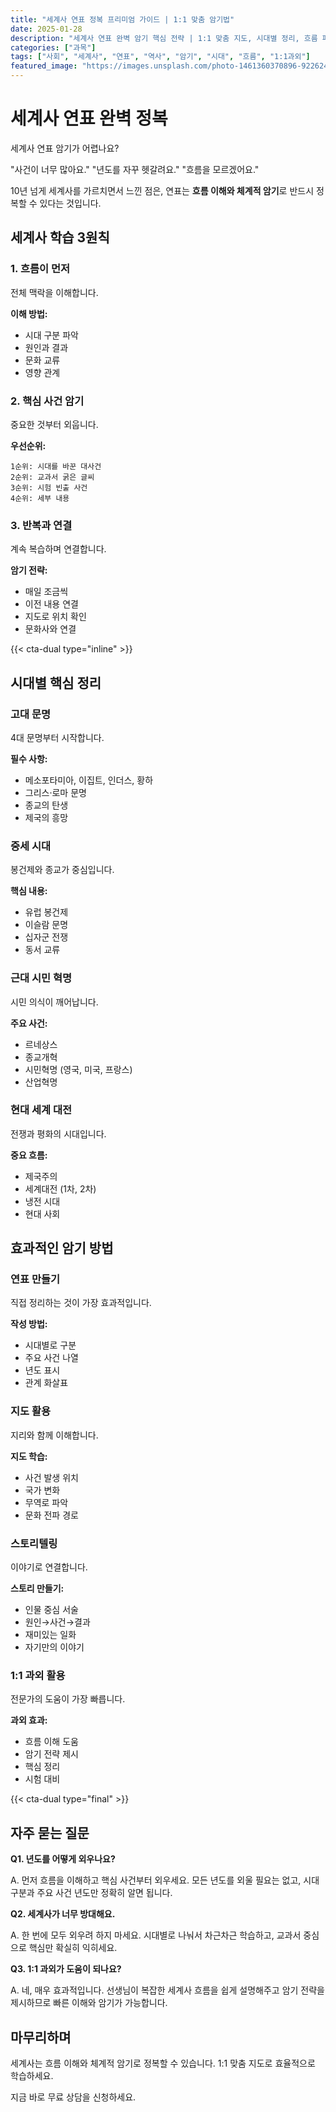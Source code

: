 ```yaml
---
title: "세계사 연표 정복 프리미엄 가이드 | 1:1 맞춤 암기법"
date: 2025-01-28
description: "세계사 연표 완벽 암기 핵심 전략 | 1:1 맞춤 지도, 시대별 정리, 흐름 파악 [2025년]"
categories: ["과목"]
tags: ["사회", "세계사", "연표", "역사", "암기", "시대", "흐름", "1:1과외"]
featured_image: "https://images.unsplash.com/photo-1461360370896-922624d12aa1?w=1200&h=630&fit=crop"
---
```


# 세계사 연표 완벽 정복

세계사 연표 암기가 어렵나요?

"사건이 너무 많아요."
"년도를 자꾸 헷갈려요."
"흐름을 모르겠어요."

10년 넘게 세계사를 가르치면서 느낀 점은,
연표는 **흐름 이해와 체계적 암기**로 반드시 정복할 수 있다는 것입니다.

## 세계사 학습 3원칙

### 1. 흐름이 먼저

전체 맥락을 이해합니다.

**이해 방법:**
- 시대 구분 파악
- 원인과 결과
- 문화 교류
- 영향 관계

### 2. 핵심 사건 암기

중요한 것부터 외웁니다.

**우선순위:**
```
1순위: 시대를 바꾼 대사건
2순위: 교과서 굵은 글씨
3순위: 시험 빈출 사건
4순위: 세부 내용
```

### 3. 반복과 연결

계속 복습하며 연결합니다.

**암기 전략:**
- 매일 조금씩
- 이전 내용 연결
- 지도로 위치 확인
- 문화사와 연결

{{< cta-dual type="inline" >}}

## 시대별 핵심 정리

### 고대 문명

4대 문명부터 시작합니다.

**필수 사항:**
- 메소포타미아, 이집트, 인더스, 황하
- 그리스·로마 문명
- 종교의 탄생
- 제국의 흥망

### 중세 시대

봉건제와 종교가 중심입니다.

**핵심 내용:**
- 유럽 봉건제
- 이슬람 문명
- 십자군 전쟁
- 동서 교류

### 근대 시민 혁명

시민 의식이 깨어납니다.

**주요 사건:**
- 르네상스
- 종교개혁
- 시민혁명 (영국, 미국, 프랑스)
- 산업혁명

### 현대 세계 대전

전쟁과 평화의 시대입니다.

**중요 흐름:**
- 제국주의
- 세계대전 (1차, 2차)
- 냉전 시대
- 현대 사회

## 효과적인 암기 방법

### 연표 만들기

직접 정리하는 것이 가장 효과적입니다.

**작성 방법:**
- 시대별로 구분
- 주요 사건 나열
- 년도 표시
- 관계 화살표

### 지도 활용

지리와 함께 이해합니다.

**지도 학습:**
- 사건 발생 위치
- 국가 변화
- 무역로 파악
- 문화 전파 경로

### 스토리텔링

이야기로 연결합니다.

**스토리 만들기:**
- 인물 중심 서술
- 원인→사건→결과
- 재미있는 일화
- 자기만의 이야기

### 1:1 과외 활용

전문가의 도움이 가장 빠릅니다.

**과외 효과:**
- 흐름 이해 도움
- 암기 전략 제시
- 핵심 정리
- 시험 대비

{{< cta-dual type="final" >}}

## 자주 묻는 질문

**Q1. 년도를 어떻게 외우나요?**

A. 먼저 흐름을 이해하고 핵심 사건부터 외우세요.
모든 년도를 외울 필요는 없고,
시대 구분과 주요 사건 년도만 정확히 알면 됩니다.

**Q2. 세계사가 너무 방대해요.**

A. 한 번에 모두 외우려 하지 마세요.
시대별로 나눠서 차근차근 학습하고,
교과서 중심으로 핵심만 확실히 익히세요.

**Q3. 1:1 과외가 도움이 되나요?**

A. 네, 매우 효과적입니다.
선생님이 복잡한 세계사 흐름을
쉽게 설명해주고 암기 전략을 제시하므로
빠른 이해와 암기가 가능합니다.

## 마무리하며

세계사는 흐름 이해와 체계적 암기로 정복할 수 있습니다.
1:1 맞춤 지도로 효율적으로 학습하세요.

지금 바로 무료 상담을 신청하세요.
